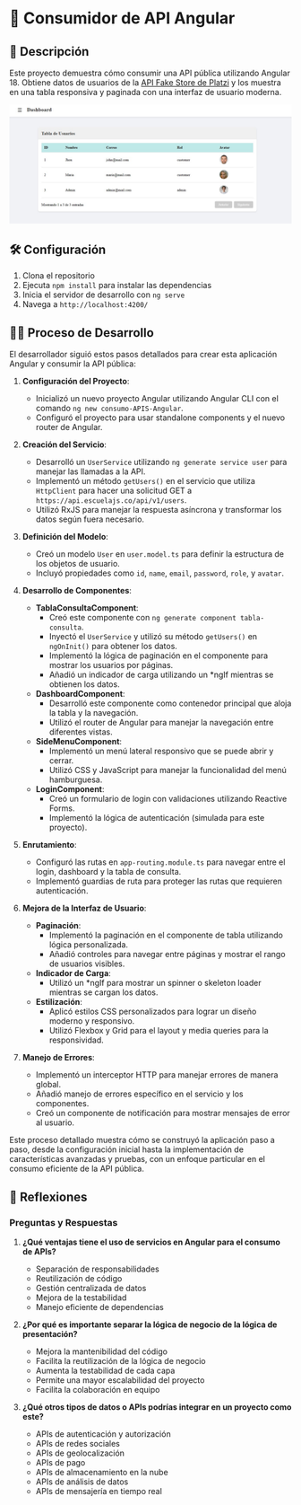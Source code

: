 # 🚀 Consumidor de API Angular

## 📖 Descripción

Este proyecto demuestra cómo consumir una API pública utilizando Angular 18. Obtiene datos de usuarios de la [API Fake Store de Platzi](https://api.escuelajs.co/api/v1/users) y los muestra en una tabla responsiva y paginada con una interfaz de usuario moderna.

![Tabla de Consumo de APIs](https://github.com/K451AKM/consumo-APIS-Angular/raw/master/tabla-consumo-apis.jpg)

## 🛠️ Configuración

1. Clona el repositorio
2. Ejecuta `npm install` para instalar las dependencias
3. Inicia el servidor de desarrollo con `ng serve`
4. Navega a `http://localhost:4200/`


## 🚶‍♂️ Proceso de Desarrollo

El desarrollador siguió estos pasos detallados para crear esta aplicación Angular y consumir la API pública:

1. **Configuración del Proyecto**: 
   - Inicializó un nuevo proyecto Angular utilizando Angular CLI con el comando `ng new consumo-APIS-Angular`.
   - Configuró el proyecto para usar standalone components y el nuevo router de Angular.

2. **Creación del Servicio**:
   - Desarrolló un `UserService` utilizando `ng generate service user` para manejar las llamadas a la API.
   - Implementó un método `getUsers()` en el servicio que utiliza `HttpClient` para hacer una solicitud GET a `https://api.escuelajs.co/api/v1/users`.
   - Utilizó RxJS para manejar la respuesta asíncrona y transformar los datos según fuera necesario.

3. **Definición del Modelo**:
   - Creó un modelo `User` en `user.model.ts` para definir la estructura de los objetos de usuario.
   - Incluyó propiedades como `id`, `name`, `email`, `password`, `role`, y `avatar`.

4. **Desarrollo de Componentes**:
   - **TablaConsultaComponent**:
     - Creó este componente con `ng generate component tabla-consulta`.
     - Inyectó el `UserService` y utilizó su método `getUsers()` en `ngOnInit()` para obtener los datos.
     - Implementó la lógica de paginación en el componente para mostrar los usuarios por páginas.
     - Añadió un indicador de carga utilizando un *ngIf mientras se obtienen los datos.
   - **DashboardComponent**:
     - Desarrolló este componente como contenedor principal que aloja la tabla y la navegación.
     - Utilizó el router de Angular para manejar la navegación entre diferentes vistas.
   - **SideMenuComponent**:
     - Implementó un menú lateral responsivo que se puede abrir y cerrar.
     - Utilizó CSS y JavaScript para manejar la funcionalidad del menú hamburguesa.
   - **LoginComponent**:
     - Creó un formulario de login con validaciones utilizando Reactive Forms.
     - Implementó la lógica de autenticación (simulada para este proyecto).

5. **Enrutamiento**:
   - Configuró las rutas en `app-routing.module.ts` para navegar entre el login, dashboard y la tabla de consulta.
   - Implementó guardias de ruta para proteger las rutas que requieren autenticación.

6. **Mejora de la Interfaz de Usuario**:
   - **Paginación**: 
     - Implementó la paginación en el componente de tabla utilizando lógica personalizada.
     - Añadió controles para navegar entre páginas y mostrar el rango de usuarios visibles.
   - **Indicador de Carga**:
     - Utilizó un *ngIf para mostrar un spinner o skeleton loader mientras se cargan los datos.
   - **Estilización**:
     - Aplicó estilos CSS personalizados para lograr un diseño moderno y responsivo.
     - Utilizó Flexbox y Grid para el layout y media queries para la responsividad.

7. **Manejo de Errores**:
   - Implementó un interceptor HTTP para manejar errores de manera global.
   - Añadió manejo de errores específico en el servicio y los componentes.
   - Creó un componente de notificación para mostrar mensajes de error al usuario.

Este proceso detallado muestra cómo se construyó la aplicación paso a paso, desde la configuración inicial hasta la implementación de características avanzadas y pruebas, con un enfoque particular en el consumo eficiente de la API pública.

## 🤔 Reflexiones

### Preguntas y Respuestas

1. **¿Qué ventajas tiene el uso de servicios en Angular para el consumo de APIs?**
   - Separación de responsabilidades
   - Reutilización de código
   - Gestión centralizada de datos
   - Mejora de la testabilidad
   - Manejo eficiente de dependencias

2. **¿Por qué es importante separar la lógica de negocio de la lógica de presentación?**
   - Mejora la mantenibilidad del código
   - Facilita la reutilización de la lógica de negocio
   - Aumenta la testabilidad de cada capa
   - Permite una mayor escalabilidad del proyecto
   - Facilita la colaboración en equipo

3. **¿Qué otros tipos de datos o APIs podrías integrar en un proyecto como este?**
   - APIs de autenticación y autorización
   - APIs de redes sociales
   - APIs de geolocalización
   - APIs de pago
   - APIs de almacenamiento en la nube
   - APIs de análisis de datos
   - APIs de mensajería en tiempo real


